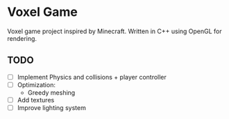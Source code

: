 # Voxel Game

Voxel game project inspired by Minecraft. Written in C++ using OpenGL for rendering.

## TODO

- [ ] Implement Physics and collisions + player controller
- [ ] Optimization: 
	- Greedy meshing
- [ ] Add textures
- [ ] Improve lighting system

